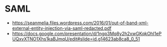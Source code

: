 # SAML

- https://seanmelia.files.wordpress.com/2016/01/out-of-band-xml-external-entity-injection-via-saml-redacted.pdf
- https://docs.google.com/presentation/d/1ngp3Mq8y2h2xwGKqkOhI1ePUQxvXTNO1Xhs1kaBJmqU/edit#slide=id.g14623ab8ca8_0_51
